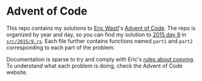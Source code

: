 # Advent of Code

This repo contains my solutions to [Eric Wastl](http://was.tl/)'s [Advent of Code](https://adventofcode.com/). The repo is organized by year and day, so you can find my solution to [2015 day 9](https://adventofcode.com/2015/day/9) in [`src/2015/9.rs`](./src/2015/9.rs). Each file further contains functions named `part1` and `part2` corresponding to each part of the problem.

Documentation is sparse to try and comply with Eric's [rules about copying](https://adventofcode.com/2015/about#faq_copying). To understand what each problem is doing, check the Advent of Code website.

